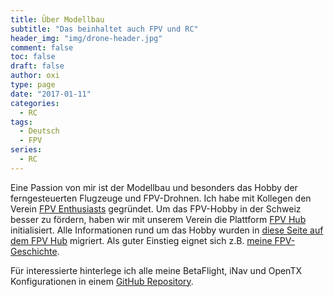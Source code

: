 ```yaml
---
title: Über Modellbau
subtitle: "Das beinhaltet auch FPV und RC"
header_img: "img/drone-header.jpg"
comment: false
toc: false
draft: false
author: oxi
type: page
date: "2017-01-11"
categories:
  - RC
tags:
  - Deutsch
  - FPV
series:
  - RC
---
```

Eine Passion von mir ist der Modellbau und besonders das Hobby der ferngesteuerten Flugzeuge und FPV-Drohnen. Ich habe mit Kollegen den Verein [FPV Enthusiasts](http://fpv-enthusiasts.ch/) gegründet. Um das FPV-Hobby in der Schweiz besser zu fördern, haben wir mit unserem Verein die Plattform [FPV Hub](http://fpvhub.ch/) initialisiert. Alle Informationen rund um das Hobby wurden in [diese Seite auf dem FPV Hub](https://fpvhub.ch/infos) migriert. Als guter Einstieg eignet sich z.B. [meine FPV-Geschichte](https://fpvhub.ch/infos/geschichte).

Für interessierte hinterlege ich alle meine BetaFlight, iNav und OpenTX Konfigurationen in einem [GitHub Repository](https://github.com/oxivanisher/rc-settings).
